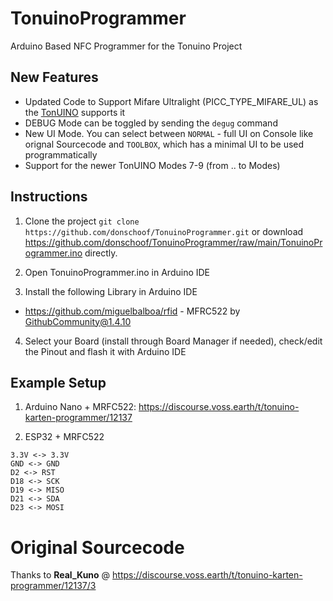 # TonuinoProgrammer
Arduino Based NFC Programmer for the Tonuino Project

## New Features
* Updated Code to Support Mifare Ultralight (PICC_TYPE_MIFARE_UL) as the [TonUINO](https://github.com/tonuino/TonUINO-TNG) supports it
* DEBUG Mode can be toggled by sending the `degug` command
* New UI Mode. You can select between `NORMAL` - full UI on Console like orignal Sourcecode and `TOOLBOX`, which has a minimal UI to be used programmatically
* Support for the newer TonUINO Modes 7-9 (from .. to Modes)


## Instructions
1. Clone the project `git clone https://github.com/donschoof/TonuinoProgrammer.git` or download https://github.com/donschoof/TonuinoProgrammer/raw/main/TonuinoProgrammer.ino directly.

2. Open TonuinoProgrammer.ino in Arduino IDE

3. Install the following Library in Arduino IDE
* https://github.com/miguelbalboa/rfid - MFRC522 by GithubCommunity@1.4.10

4. Select your Board (install through Board Manager if needed), check/edit the Pinout and flash it with Arduino IDE

## Example Setup
1. Arduino Nano + MRFC522: https://discourse.voss.earth/t/tonuino-karten-programmer/12137

2. ESP32 + MRFC522
```
3.3V <-> 3.3V
GND <-> GND
D2 <-> RST
D18 <-> SCK
D19 <-> MISO
D21 <-> SDA
D23 <-> MOSI
```

# Original Sourcecode
Thanks to **Real_Kuno** @ https://discourse.voss.earth/t/tonuino-karten-programmer/12137/3
